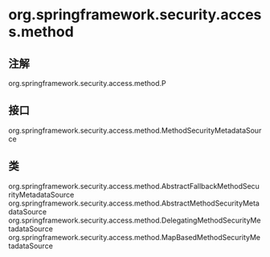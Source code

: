 # org.springframework.security.access.method

## 注解

org.springframework.security.access.method.P

## 接口

org.springframework.security.access.method.MethodSecurityMetadataSource

## 类

org.springframework.security.access.method.AbstractFallbackMethodSecurityMetadataSource
org.springframework.security.access.method.AbstractMethodSecurityMetadataSource
org.springframework.security.access.method.DelegatingMethodSecurityMetadataSource
org.springframework.security.access.method.MapBasedMethodSecurityMetadataSource




